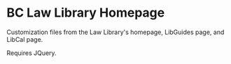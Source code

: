 # BC Law Library Homepage

Customization files from the Law Library's homepage, LibGuides page, and LibCal page.

Requires JQuery.
